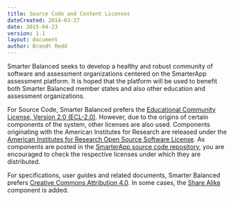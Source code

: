 ```yaml
---
title: Source Code and Content Licenses
dateCreated: 2014-03-27
date: 2015-04-23
version: 1.1
layout: document
author: Brandt Redd
---
```

Smarter Balanced seeks to develop a healthy and robust community of software and assessment organizations centered on the SmarterApp assessment platform. It is hoped that the platform will be used to benefit both Smarter Balanced member states and also other education and assessment organizations.

For Source Code, Smarter Balanced prefers the [Educational Community License, Version 2.0 (ECL-2.0)](http://opensource.org/licenses/ECL-2.0). However, due to the origins of certain components of the system, other licenses are also used. Components originating with the American Institutes for Research are released under the [American Institutes for Research Open Source Software License](http://www.smarterapp.org/documents/American_Institutes_for_Research_Open_Source_Software_License.pdf). As components are posted in the [SmarterApp source code repository](https://github.com/smarterapp), you are encouraged to check the respective licenses under which they are distributed.

For specifications, user guides and related documents, Smarter Balanced prefers [Creative Commons Attribution 4.0](http://creativecommons.org/licenses/by/4.0/). In some cases, the [Share Alike](http://creativecommons.org/licenses/by-sa/4.0/) component is added.
